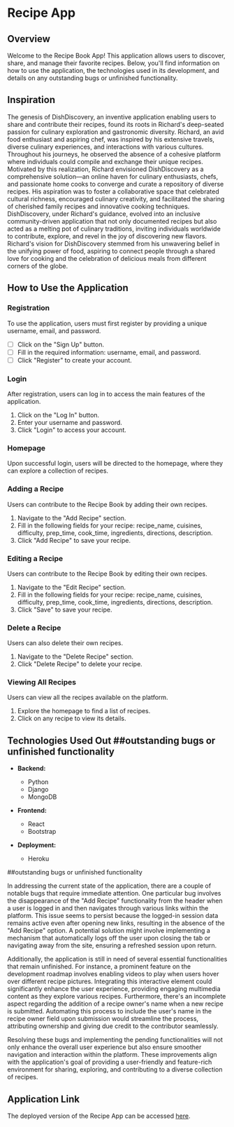 # Recipe App

## Overview

Welcome to the Recipe Book App! This application allows users to discover, share, and manage their favorite recipes. Below, you'll find information on how to use the application, the technologies used in its development, and details on any outstanding bugs or unfinished functionality.

## Inspiration

The genesis of DishDiscovery, an inventive application enabling users to share and contribute their recipes, found its roots in Richard's deep-seated passion for culinary exploration and gastronomic diversity. Richard, an avid food enthusiast and aspiring chef, was inspired by his extensive travels, diverse culinary experiences, and interactions with various cultures. Throughout his journeys, he observed the absence of a cohesive platform where individuals could compile and exchange their unique recipes. Motivated by this realization, Richard envisioned DishDiscovery as a comprehensive solution—an online haven for culinary enthusiasts, chefs, and passionate home cooks to converge and curate a repository of diverse recipes. His aspiration was to foster a collaborative space that celebrated cultural richness, encouraged culinary creativity, and facilitated the sharing of cherished family recipes and innovative cooking techniques. DishDiscovery, under Richard's guidance, evolved into an inclusive community-driven application that not only documented recipes but also acted as a melting pot of culinary traditions, inviting individuals worldwide to contribute, explore, and revel in the joy of discovering new flavors. Richard's vision for DishDiscovery stemmed from his unwavering belief in the unifying power of food, aspiring to connect people through a shared love for cooking and the celebration of delicious meals from different corners of the globe.

## How to Use the Application

### Registration

To use the application, users must first register by providing a unique username, email, and password.

- [ ] Click on the \"Sign Up\" button.
- [ ] Fill in the required information: username, email, and password.
- [ ] Click \"Register\" to create your account.

### Login

After registration, users can log in to access the main features of the application.

1. Click on the \"Log In\" button.
2. Enter your username and password.
3. Click \"Login\" to access your account.

### Homepage

Upon successful login, users will be directed to the homepage, where they can explore a collection of recipes.

### Adding a Recipe

Users can contribute to the Recipe Book by adding their own recipes.

1. Navigate to the \"Add Recipe\" section.
2. Fill in the following fields for your recipe: recipe_name, cuisines, difficulty, prep_time, cook_time, ingredients, directions, description.
3. Click \"Add Recipe\" to save your recipe.

### Editing a Recipe

Users can contribute to the Recipe Book by editing their own recipes.

1. Navigate to the \"Edit Recipe\" section.
2. Fill in the following fields for your recipe: recipe_name, cuisines, difficulty, prep_time, cook_time, ingredients, directions, description.
3. Click \"Save\" to save your recipe.

### Delete a Recipe

Users can also delete their own recipes.

1. Navigate to the \"Delete Recipe\" section.
2. Click \"Delete Recipe\" to delete your recipe.

### Viewing All Recipes

Users can view all the recipes available on the platform.

1. Explore the homepage to find a list of recipes.
2. Click on any recipe to view its details.

## Technologies Used Out ##outstanding bugs or unfinished functionality

- **Backend:**
  - Python
  - Django
  - MongoDB

- **Frontend:**
  - React
  - Bootstrap

- **Deployment:**
  - Heroku

 ##outstanding bugs or unfinished functionality
 
In addressing the current state of the application, there are a couple of notable bugs that require immediate attention. One particular bug involves the disappearance of the "Add Recipe" functionality from the header when a user is logged in and then navigates through various links within the platform. This issue seems to persist because the logged-in session data remains active even after opening new links, resulting in the absence of the "Add Recipe" option. A potential solution might involve implementing a mechanism that automatically logs off the user upon closing the tab or navigating away from the site, ensuring a refreshed session upon return.

Additionally, the application is still in need of several essential functionalities that remain unfinished. For instance, a prominent feature on the development roadmap involves enabling videos to play when users hover over different recipe pictures. Integrating this interactive element could significantly enhance the user experience, providing engaging multimedia content as they explore various recipes. Furthermore, there's an incomplete aspect regarding the addition of a recipe owner's name when a new recipe is submitted. Automating this process to include the user's name in the recipe owner field upon submission would streamline the process, attributing ownership and giving due credit to the contributor seamlessly.

Resolving these bugs and implementing the pending functionalities will not only enhance the overall user experience but also ensure smoother navigation and interaction within the platform. These improvements align with the application's goal of providing a user-friendly and feature-rich environment for sharing, exploring, and contributing to a diverse collection of recipes.

## Application Link

The deployed version of the Recipe App can be accessed [here](https://culinary-front-e03d74ce4209.herokuapp.com/).

